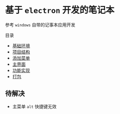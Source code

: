 # 基于 `electron` 开发的笔记本

参考 `windows` 自带的记事本应用开发

目录
- [基础环境](https://github.com/ArcherGrey/electron_notebook/blob/master/docs/1.md)
- [项目结构](https://github.com/ArcherGrey/electron_notebook/blob/master/docs/2.md)
- [添加菜单](https://github.com/ArcherGrey/electron_notebook/blob/master/docs/3.md)
- [主界面](https://github.com/ArcherGrey/electron_notebook/blob/master/docs/4.md)
- [功能实现](https://github.com/ArcherGrey/electron_notebook/blob/master/docs/5.md)
- [打包](https://github.com/ArcherGrey/electron_notebook/blob/master/docs/6.md)

## 待解决

- 主菜单 `alt` 快捷键无效
